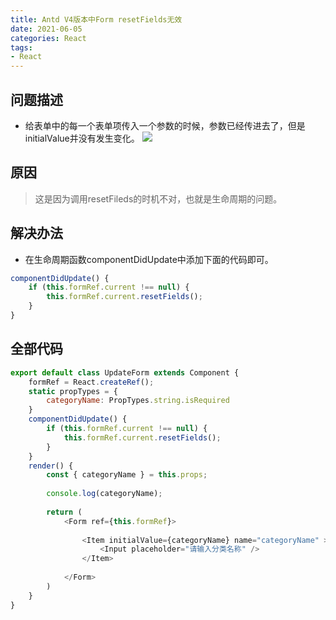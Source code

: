 ```yaml
---
title: Antd V4版本中Form resetFields无效
date: 2021-06-05
categories: React
tags: 
- React
---
```

## 问题描述
* 给表单中的每一个表单项传入一个参数的时候，参数已经传进去了，但是initialValue并没有发生变化。
![](https://img-blog.csdnimg.cn/img_convert/f93418bd92cf40a2b4eae38046373697.png)

## 原因
>这是因为调用resetFileds的时机不对，也就是生命周期的问题。

## 解决办法
* 在生命周期函数componentDidUpdate中添加下面的代码即可。
```js
componentDidUpdate() {
    if (this.formRef.current !== null) {
        this.formRef.current.resetFields();
    }
}
```

## 全部代码
```js
export default class UpdateForm extends Component {
    formRef = React.createRef();
    static propTypes = {
        categoryName: PropTypes.string.isRequired
    }
    componentDidUpdate() {
        if (this.formRef.current !== null) {
            this.formRef.current.resetFields();
        }
    }
    render() {
        const { categoryName } = this.props;
        
        console.log(categoryName);
        
        return (
            <Form ref={this.formRef}>
                    
                <Item initialValue={categoryName} name="categoryName" >
                    <Input placeholder="请输入分类名称" />
                </Item>
                    
            </Form>
        )
    }
}
```